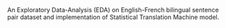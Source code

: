 An Exploratory Data-Analysis (EDA) on English-French bilingual sentence pair dataset and implementation of Statistical Translation Machine model.
